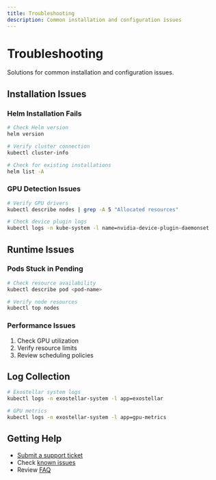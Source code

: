 ```yaml
---
title: Troubleshooting
description: Common installation and configuration issues
---
```


# Troubleshooting

Solutions for common installation and configuration issues.

## Installation Issues

### Helm Installation Fails

```bash
# Check Helm version
helm version

# Verify cluster connection
kubectl cluster-info

# Check for existing installations
helm list -A
```

### GPU Detection Issues

```bash
# Verify GPU drivers
kubectl describe nodes | grep -A 5 "Allocated resources"

# Check device plugin logs
kubectl logs -n kube-system -l name=nvidia-device-plugin-daemonset
```

## Runtime Issues

### Pods Stuck in Pending

```bash
# Check resource availability
kubectl describe pod <pod-name>

# Verify node resources
kubectl top nodes
```

### Performance Issues

1. Check GPU utilization
2. Verify resource limits
3. Review scheduling policies

## Log Collection

```bash
# Exostellar system logs
kubectl logs -n exostellar-system -l app=exostellar

# GPU metrics
kubectl logs -n exostellar-system -l app=gpu-metrics
```

## Getting Help

- [Submit a support ticket](/support/submit-feedback)
- Check [known issues](/support/known-issues)
- Review [FAQ](/support/faq)
